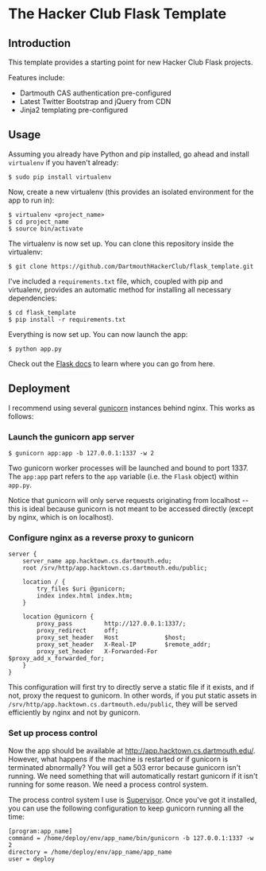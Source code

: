 The Hacker Club Flask Template
==============================

Introduction
------------

This template provides a starting point for new Hacker Club Flask
projects.

Features include:

-   Dartmouth CAS authentication pre-configured
-   Latest Twitter Bootstrap and jQuery from CDN
-   Jinja2 templating pre-configured

Usage
-----

Assuming you already have Python and pip installed, go ahead and install
`virtualenv` if you haven't already:

    $ sudo pip install virtualenv

Now, create a new virtualenv (this provides an isolated environment for
the app to run in):

    $ virtualenv <project_name>
    $ cd project_name
    $ source bin/activate

The virtualenv is now set up. You can clone this repository inside the
virtualenv:

    $ git clone https://github.com/DartmouthHackerClub/flask_template.git

I've included a `requirements.txt` file, which, coupled with pip and
virtualenv, provides an automatic method for installing all necessary
dependencies:

    $ cd flask_template
    $ pip install -r requirements.txt

Everything is now set up. You can now launch the app:

    $ python app.py

Check out the [Flask docs](http://flask.pocoo.org/) to learn where you
can go from here.

Deployment
----------

I recommend using several [gunicorn](http://gunicorn.org/) instances
behind nginx. This works as follows:

### Launch the gunicorn app server

    $ gunicorn app:app -b 127.0.0.1:1337 -w 2

Two gunicorn worker processes will be launched and bound to port 1337.
The `app:app` part refers to the `app` variable (i.e. the `Flask`
object) within `app.py`.

Notice that gunicorn will only serve requests originating from localhost
-- this is ideal because gunicorn is not meant to be accessed directly
(except by nginx, which is on localhost).

### Configure nginx as a reverse proxy to gunicorn

    server {
        server_name app.hacktown.cs.dartmouth.edu;
        root /srv/http/app.hacktown.cs.dartmouth.edu/public;

        location / {
            try_files $uri @gunicorn;
            index index.html index.htm;
        }

        location @gunicorn {
            proxy_pass         http://127.0.0.1:1337/;
            proxy_redirect     off;
            proxy_set_header   Host             $host;
            proxy_set_header   X-Real-IP        $remote_addr;
            proxy_set_header   X-Forwarded-For  $proxy_add_x_forwarded_for;
        }
    } 

This configuration will first try to directly serve a static file if it
exists, and if not, proxy the request to gunicorn. In other words, if
you put static assets in
`/srv/http/app.hacktown.cs.dartmouth.edu/public`, they will be served
efficiently by nginx and not by gunicorn.

### Set up process control

Now the app should be available at
http://app.hacktown.cs.dartmouth.edu/. However, what happens if the
machine is restarted or if gunicorn is terminated abnormally? You will
get a 503 error because gunicorn isn't running. We need something that
will automatically restart gunicorn if it isn't running for some reason.
We need a process control system.

The process control system I use is
[Supervisor](http://supervisord.org/). Once you've got it installed, you
can use the following configuration to keep gunicorn running all the
time:

    [program:app_name]
    command = /home/deploy/env/app_name/bin/gunicorn -b 127.0.0.1:1337 -w 2
    directory = /home/deploy/env/app_name/app_name
    user = deploy
